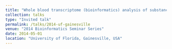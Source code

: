 ```yaml
---
title: "Whole blood transcriptome (bioinformatics) analysis of substance use by healthy and HIV+ human subjects."
collection: talks
type: "Invited talk"
permalink: /talks/2014-uf-gainesville
venue: "2014 Bioinformatics Seminar Series"
date: 2014-05-01
location: "University of Florida, Gainesville, USA"
---
```


